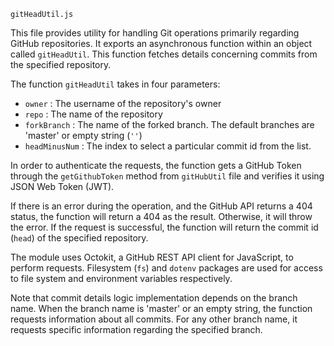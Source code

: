 `gitHeadUtil.js`

This file provides utility for handling Git operations primarily regarding GitHub repositories. It exports an asynchronous function within an object called `gitHeadUtil`. This function fetches details concerning commits from the specified repository. 

The function `gitHeadUtil` takes in four parameters:

- `owner` : The username of the repository's owner
- `repo` : The name of the repository
- `forkBranch` : The name of the forked branch. The default branches are 'master' or empty string (`''`)
- `headMinusNum` : The index to select a particular commit id from the list. 

In order to authenticate the requests, the function gets a GitHub Token through the `getGithubToken` method from `gitHubUtil` file and verifies it using JSON Web Token (JWT).

If there is an error during the operation, and the GitHub API returns a 404 status, the function will return a 404 as the result. Otherwise, it will throw the error. If the request is successful, the function will return the commit id (`head`) of the specified repository. 

The module uses Octokit, a GitHub REST API client for JavaScript, to perform requests. Filesystem (`fs`) and `dotenv` packages are used for access to file system and environment variables respectively.

Note that commit details logic implementation depends on the branch name. When the branch name is 'master' or an empty string, the function requests information about all commits. For any other branch name, it requests specific information regarding the specified branch.